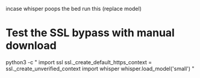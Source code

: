 incase whisper poops the bed run this (replace model)

# Test the SSL bypass with manual download
python3 -c "
import ssl
ssl._create_default_https_context = ssl._create_unverified_context
import whisper
whisper.load_model('small')
"
